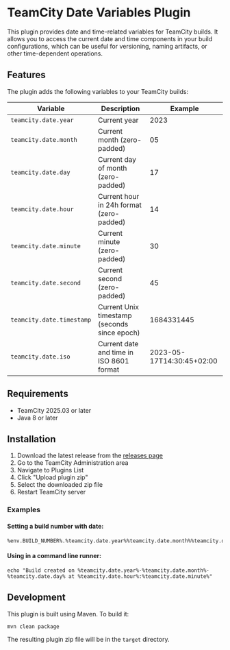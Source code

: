 # TeamCity Date Variables Plugin

This plugin provides date and time-related variables for TeamCity builds. It allows you to access the current date and time components in your build configurations, which can be useful for versioning, naming artifacts, or other time-dependent operations.

## Features

The plugin adds the following variables to your TeamCity builds:

| Variable                  | Description                                  | Example                   |
|---------------------------|----------------------------------------------|---------------------------|
| `teamcity.date.year`      | Current year                                 | 2023                      |
| `teamcity.date.month`     | Current month (zero-padded)                  | 05                        |
| `teamcity.date.day`       | Current day of month (zero-padded)           | 17                        |
| `teamcity.date.hour`      | Current hour in 24h format (zero-padded)     | 14                        |
| `teamcity.date.minute`    | Current minute (zero-padded)                 | 30                        |
| `teamcity.date.second`    | Current second (zero-padded)                 | 45                        |
| `teamcity.date.timestamp` | Current Unix timestamp (seconds since epoch) | 1684331445                |
| `teamcity.date.iso`       | Current date and time in ISO 8601 format     | 2023-05-17T14:30:45+02:00 |

## Requirements

- TeamCity 2025.03 or later
- Java 8 or later

## Installation

1. Download the latest release from the [releases page](https://github.com/jjideenschmiede/teamcity-date-variables-plugin/releases)
2. Go to the TeamCity Administration area
3. Navigate to Plugins List
4. Click "Upload plugin zip"
5. Select the downloaded zip file
6. Restart TeamCity server

### Examples

#### Setting a build number with date:
```
%env.BUILD_NUMBER%.%teamcity.date.year%%teamcity.date.month%%teamcity.date.day%
```

#### Using in a command line runner:
```
echo "Build created on %teamcity.date.year%-%teamcity.date.month%-%teamcity.date.day% at %teamcity.date.hour%:%teamcity.date.minute%"
```

## Development

This plugin is built using Maven. To build it:

```bash
mvn clean package
```

The resulting plugin zip file will be in the `target` directory.
